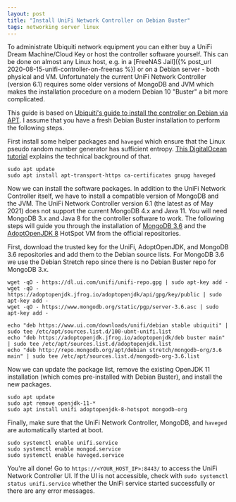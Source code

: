 ```yaml
---
layout: post
title: "Install UniFi Network Controller on Debian Buster"
tags: networking server linux
---
```


To administrate Ubiquiti network equipment you can either buy a UniFi Dream Machine/Cloud Key or host the controller
software yourself. This can be done on almost any Linux host, e.g. in a
[FreeNAS Jail]({% post_url 2020-08-15-unifi-controller-on-freenas %}) or on a Debian server - both physical and VM.
Unfortunately the current UniFi Network Controller (version 6.1) requires some older versions of MongoDB and JVM which
makes the installation procedure on a modern Debian 10 "Buster" a bit more complicated.

This guide is based on [Ubiquiti's guide to install the controller on Debian via APT](https://help.ui.com/hc/en-us/articles/220066768-UniFi-How-to-Install-and-Update-via-APT-on-Debian-or-Ubuntu).
I assume that you have a fresh Debian Buster installation to perform the following steps.

First install some helper packages and `haveged` which ensure that the Linux pseudo
random number generator has sufficient entropy. [This DigitalOcean tutorial](https://www.digitalocean.com/community/tutorials/how-to-setup-additional-entropy-for-cloud-servers-using-haveged)
explains the technical background of that.

```shell
sudo apt update
sudo apt install apt-transport-https ca-certificates gnupg haveged
```

Now we can install the software packages. In addition to the UniFi Network Controller itself, we have to install a
compatible version of MongoDB and the JVM. The UniFi Network Controller version 6.1 (the latest as of May 2021) does not
support the current MongoDB 4.x and Java 11. You will need MongoDB 3.x and Java 8 for the controller software to work.
The following steps will guide you through the installation of [MongoDB 3.6](https://docs.mongodb.com/v3.6/tutorial/install-mongodb-on-debian/)
and the [AdoptOpenJDK 8](https://adoptopenjdk.net/) HotSpot VM from the official repositories.

First, download the trusted key for the UniFi, AdoptOpenJDK, and MongoDB 3.6 repositories and add them to the Debian
source lists. For MongoDB 3.6 we use the Debian Stretch repo since there is no Debian Buster repo for MongoDB 3.x.

```shell
wget -qO - https://dl.ui.com/unifi/unifi-repo.gpg | sudo apt-key add -
wget -qO - https://adoptopenjdk.jfrog.io/adoptopenjdk/api/gpg/key/public | sudo apt-key add -
wget -qO - https://www.mongodb.org/static/pgp/server-3.6.asc | sudo apt-key add -

echo "deb https://www.ui.com/downloads/unifi/debian stable ubiquiti" | sudo tee /etc/apt/sources.list.d/100-ubnt-unifi.list
echo "deb https://adoptopenjdk.jfrog.io/adoptopenjdk/deb buster main" | sudo tee /etc/apt/sources.list.d/adoptopenjdk.list
echo "deb http://repo.mongodb.org/apt/debian stretch/mongodb-org/3.6 main" | sudo tee /etc/apt/sources.list.d/mongodb-org-3.6.list
```

Now we can update the package list, remove the existing OpenJDK 11 installation (which comes pre-installed with
Debian Buster), and install the new packages.

```shell
sudo apt update
sudo apt remove openjdk-11-*
sudo apt install unifi adoptopenjdk-8-hotspot mongodb-org
```

Finally, make sure that the UniFi Network Controller, MongoDB, and `haveged` are automatically started at boot.

```shell
sudo systemctl enable unifi.service
sudo systemctl enable mongod.service
sudo systemctl enable haveged.service
```

You're all done! Go to `https://<YOUR_HOST_IP>:8443/` to access the UniFi Network Controller UI. If the UI is not accessible,
check with `sudo systemctl status unifi.service` whether the UniFi service started successfully or there are any error messages.
